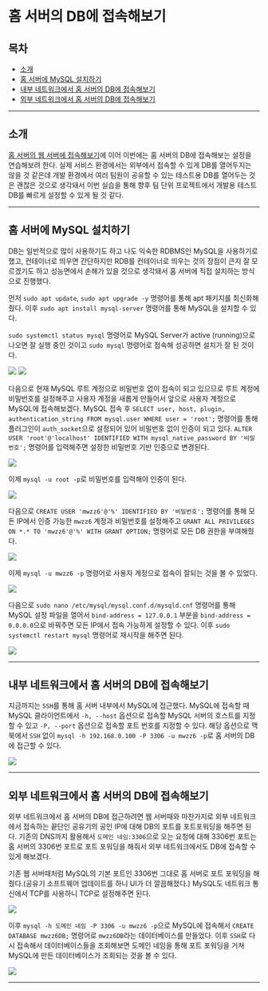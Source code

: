 # 홈 서버의 DB에 접속해보기

## 목차

- [소개](#소개)
- [홈 서버에 MySQL 설치하기](#홈-서버에-mysql-설치하기)
- [내부 네트워크에서 홈 서버의 DB에 접속해보기](#내부-네트워크에서-홈-서버의-db에-접속해보기)
- [외부 네트워크에서 홈 서버의 DB에 접속해보기](#외부-네트워크에서-홈-서버의-db에-접속해보기)

---

## 소개

[홈 서버의 웹 서버에 접속해보기](./../2025-07-10/[2025-07-10]%20홈%20서버의%20웹%20서버에%20접속해보기.md)에 이어 이번에는 홈 서버의 DB에 접속해보는 설정을 연습해보려 한다. 실제 서비스 환경에서는 외부에서 접속할 수 있게 DB를 열어두지는 않을 것 같은데 개발 환경에서 여러 팀원이 공유할 수 있는 테스트용 DB를 열어두는 것은 괜찮은 것으로 생각돼서 이번 실습을 통해 향후 팀 단위 프로젝트에서 개발용 테스트 DB를 빠르게 설정할 수 있게 될 것 같다.

---

## 홈 서버에 MySQL 설치하기

DB는 일반적으로 많이 사용하기도 하고 나도 익숙한 RDBMS인 MySQL을 사용하기로 했고, 컨테이너로 띄우면 간단하지만 RDB를 컨테이너로 띄우는 것의 장점이 큰지 잘 모르겠기도 하고 성능면에서 손해가 있을 것으로 생각돼서 홈 서버에 직접 설치하는 방식으로 진행했다.

먼저 `sudo apt update`, `sudo apt upgrade -y` 명령어를 통해 apt 패키지를 최신화해줬다. 이후 `sudo apt install mysql-server` 명령어를 통해 MySQL을 설치할 수 있다.

`sudo systemctl status mysql` 명령어로 MySQL Server가 active (running)으로 나오면 잘 실행 중인 것이고 `sudo mysql` 명령어로 접속해 성공하면 설치가 잘 된 것이다.

![](./assets/photo1.png)
![](./assets/photo2.png)

다음으로 현재 MySQL 루트 계정으로 비밀번호 없이 접속이 되고 있으므로 루트 계정에 비밀번호를 설정해주고 사용자 계정을 새롭게 만들어서 앞으로 사용자 계정으로 MySQL에 접속해보겠다. MySQL 접속 후 `SELECT user, host, plugin, authentication_string FROM mysql.user WHERE user = 'root';` 명령어를 통해 플러그인이 `auth_socket`으로 설정되어 있어 비밀번호 없이 인증이 되고 있다. `ALTER USER 'root'@'localhost' IDENTIFIED WITH mysql_native_password BY '비밀번호';` 명령어를 입력해주면 설정한 비밀번호 기반 인증으로 변경된다.

![](./assets/photo3.png)

이제 `mysql -u root -p`로 비밀번호를 입력해야 인증이 된다.

![](./assets/photo4.png)

다음으로 `CREATE USER 'mwzz6'@'%' IDENTIFIED BY '비밀번호';` 명령어를 통해 모든 IP에서 인증 가능한 `mwzz6` 계정과 비밀번호를 설정해주고 `GRANT ALL PRIVILEGES ON *.* TO 'mwzz6'@'%' WITH GRANT OPTION;` 명령어로 모든 DB 권한을 부여해줬다.

![](./assets/photo5.png)

이제 `mysql -u mwzz6 -p` 명령어로 사용자 계정으로 접속이 잘되는 것을 볼 수 있었다.

![](./assets/photo6.png)

다음으로 `sudo nano /etc/mysql/mysql.conf.d/mysqld.cnf` 명령어를 통해 MySQL 설정 파일을 열어서 `bind-address = 127.0.0.1` 부분을 `bind-address = 0.0.0.0`으로 바꿔주면 모든 IP에서 접속 가능하게 설정할 수 있다. 이후 `sudo systemctl restart mysql` 명령어로 재시작을 해주면 된다.

![](./assets/photo7.png)

---

## 내부 네트워크에서 홈 서버의 DB에 접속해보기

지금까지는 `SSH`를 통해 홈 서버 내부에서 MySQL에 접근했다. MySQL에 접속할 때 MySQL 클라이언트에서 `-h, --host` 옵션으로 접속할 MySQL 서버의 호스트를 지정할 수 있고 `-P, --port` 옵션으로 접속할 포트 번호를 지정할 수 있다. 해당 옵션으로 맥북에서 `SSH` 없이 `mysql -h 192.168.0.100 -P 3306 -u mwzz6 -p`로 홈 서버의 DB에 접근할 수 있다.

![](./assets/photo8.png)

---

## 외부 네트워크에서 홈 서버의 DB에 접속해보기

외부 네트워크에서 홈 서버의 DB에 접근하려면 웹 서버때와 마찬가지로 외부 네트워크에서 접속하는 끝단인 공유기의 공인 IP에 대해 DB의 포트를 포트포워딩을 해주면 된다. 기존의 DNS까지 활용해서 `도메인 네임:3306`으로 오는 요청에 대해 3306번 포트는 홈 서버의 3306번 포트로 포트 포워딩을 해줘서 외부 네트워크에서도 DB에 접속할 수 있게 해보겠다.

기존 웹 서버때처럼 MySQL의 기본 포트인 3306번 그대로 홈 서버로 포트 포워딩을 해줬다.(공유기 소프트웨어 업데이트를 하니 UI가 더 깔끔해졌다.) MySQL도 네트워크 통신에서 TCP를 사용하니 TCP로 설정해주면 된다.

![](./assets/photo9.png)

이후 `mysql -h 도메인 네임 -P 3306 -u mwzz6 -p`으로 MySQL에 접속해서 `CREATE DATABASE mwzz6DB;` 명령어로 `mwzz6DB`라는 데이터베이스를 만들었다. 이후 `SSH`로 다시 접속해서 데이터베이스들을 조회해보면 도메인 네임을 통해 포트 포워딩을 거쳐 MySQL에 만든 데이터베이스가 조회되는 것을 볼 수 있다.

![](./assets/photo10.png)

---
